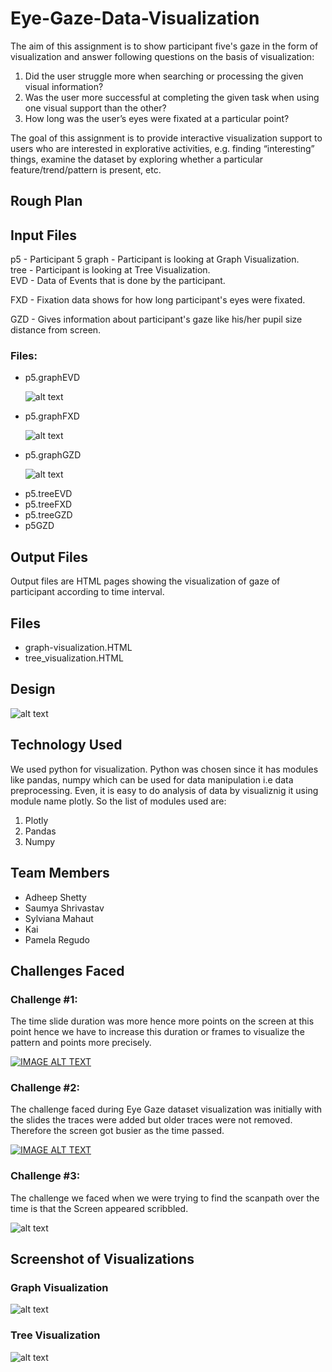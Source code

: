 # Eye-Gaze-Data-Visualization

The aim of this assignment is to show participant five's gaze in the form of visualization and answer following questions on the basis of visualization:
<ol>
 <li>Did the user struggle more when searching or processing the given visual information?
 <li>Was the user more successful at completing the given task when using one visual support than the other?
 <li>How long was the user’s eyes were fixated at a particular point?   
</ol>
<p>The goal of this assignment is to provide interactive visualization support to users who are interested in explorative activities, e.g. finding “interesting” things, examine the dataset by exploring whether a particular feature/trend/pattern is present, etc. </p>

## Rough Plan

## Input Files
p5 - Participant 5
graph - Participant is looking at Graph Visualization.<br>
tree - Participant is looking at Tree Visualization.<br>
EVD - Data of Events that is done by the participant.<br>

FXD - Fixation data shows for how long participant's eyes were fixated.<br>

GZD - Gives information about participant's gaze like his/her pupil size distance from screen.<br>

### Files:
<ul>
  <li>p5.graphEVD
   
   ![alt text](https://github.com/adheepshetty/Eye-Gaze-Data-Visualization/blob/master/Data/ssevd.PNG)
   
   
  <li>p5.graphFXD
 
   ![alt text](https://github.com/adheepshetty/Eye-Gaze-Data-Visualization/blob/master/Data/ssfxd.PNG)
   
  <li>p5.graphGZD
 
   ![alt text](https://github.com/adheepshetty/Eye-Gaze-Data-Visualization/blob/master/Data/ssgzd.PNG)
   
  <li>p5.treeEVD
  <li>p5.treeFXD
  <li>p5.treeGZD
  <li>p5GZD
</ul>

## Output Files

Output files are HTML pages showing the visualization of gaze of participant according to time interval.
## Files

<ul>
 <li>graph-visualization.HTML
 <li>tree_visualization.HTML
</ul>
 
## Design

![alt text](https://github.com/adheepshetty/Eye-Gaze-Data-Visualization/blob/master/RoughPlan.png)

## Technology Used

We used python for visualization. Python was chosen since it has modules like pandas, numpy which can be used for data manipulation i.e data preprocessing. Even, it is easy to do analysis of data by visualiznig it using module name plotly. So the list of modules used are:
<ol>
 <li> Plotly
 <li> Pandas
 <li> Numpy
</ol>

## Team Members

<ul>
 <li> Adheep Shetty
 <li> Saumya Shrivastav
 <li> Sylviana Mahaut
 <li> Kai 
 <li> Pamela Regudo
</ul>
 
 
## Challenges Faced

### Challenge #1:

The time slide duration was more hence more points on the screen at this point hence we have to increase this duration or frames to visualize the pattern and points more precisely.

[![IMAGE ALT TEXT](https://github.com/adheepshetty/Eye-Gaze-Data-Visualization/blob/master/Challenges/challenge1img.PNG)](https://www.youtube.com/watch?v=k8maCYvtNA0&feature=youtu.be)


### Challenge #2:

The challenge faced during Eye Gaze dataset visualization was initially with the slides the traces were added but older traces were not removed. Therefore the screen got busier as the time passed.

[![IMAGE ALT TEXT](https://github.com/adheepshetty/Eye-Gaze-Data-Visualization/blob/master/Challenges/challenge2img.PNG)](https://www.youtube.com/watch?v=_O_Qppccgu0&feature=youtu.be)


### Challenge #3:

The challenge we faced when we were trying to find the scanpath over the time is that the Screen appeared scribbled.

![alt text](https://github.com/adheepshetty/Eye-Gaze-Data-Visualization/blob/master/Challenges/challenge3img.png)


## Screenshot of Visualizations

### Graph Visualization

![alt text](https://github.com/adheepshetty/Eye-Gaze-Data-Visualization/blob/master/HTML%20pages/graph-viz.PNG)

### Tree Visualization

![alt text](https://github.com/adheepshetty/Eye-Gaze-Data-Visualization/blob/master/HTML%20pages/tree-viz.PNG)
